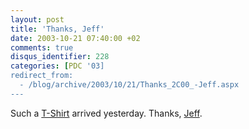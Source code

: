 ```yaml
---
layout: post
title: 'Thanks, Jeff'
date: 2003-10-21 07:40:00 +02
comments: true
disqus_identifier: 228
categories: [PDC '03]
redirect_from:
  - /blog/archive/2003/10/21/Thanks_2C00_-Jeff.aspx
---
```


Such a [T-Shirt](http://radio.weblogs.com/0124699/2003/10/20.html) arrived yesterday. Thanks, [Jeff](http://radio.weblogs.com/0124699/).


